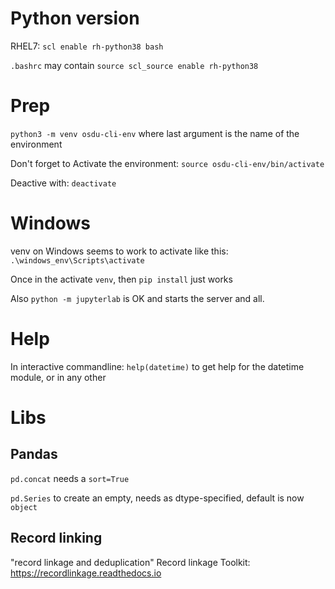 # Python version

RHEL7: `scl enable rh-python38 bash`

`.bashrc` may contain `source scl_source enable rh-python38`

# Prep

`python3 -m venv osdu-cli-env` where last argument is the name of the environment

Don't forget to Activate the environment: `source osdu-cli-env/bin/activate`

Deactive with: `deactivate`

# Windows

venv on Windows seems to work to activate like this: `.\windows_env\Scripts\activate`

Once in the activate `venv`, then `pip install` just works

Also `python -m jupyterlab` is OK and starts the server and all.

# Help

In interactive commandline: `help(datetime)` to get help for the datetime module, or in any other

# Libs

## Pandas

`pd.concat` needs a `sort=True`

`pd.Series` to create an empty, needs as dtype-specified, default is now `object`

## Record linking
"record linkage and deduplication"
Record linkage Toolkit: https://recordlinkage.readthedocs.io
